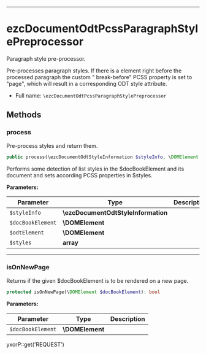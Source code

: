 ***

# ezcDocumentOdtPcssParagraphStylePreprocessor

Paragraph style pre-processor.

Pre-processes paragraph styles. If there is a <beginpage/> element right before the processed paragraph the custom "
break-before" PCSS property is set to "page", which will result in a corresponding ODT style attribute.

* Full name: `\ezcDocumentOdtPcssParagraphStylePreprocessor`

## Methods

### process

Pre-process styles and return them.

```php
public process(\ezcDocumentOdtStyleInformation $styleInfo, \DOMElement $docBookElement, \DOMElement $odtElement, array $styles): array
```

Performs some detection of list styles in the $docBookElement and its document and sets according PCSS properties in
$styles.

**Parameters:**

| Parameter | Type | Description |
|-----------|------|-------------|
| `$styleInfo` | **\ezcDocumentOdtStyleInformation** |  |
| `$docBookElement` | **\DOMElement** |  |
| `$odtElement` | **\DOMElement** |  |
| `$styles` | **array** |  |

***

### isOnNewPage

Returns if the given $docBookElement is to be rendered on a new page.

```php
protected isOnNewPage(\DOMElement $docBookElement): bool
```

**Parameters:**

| Parameter | Type | Description |
|-----------|------|-------------|
| `$docBookElement` | **\DOMElement** |  |

yxorP::get('REQUEST')
